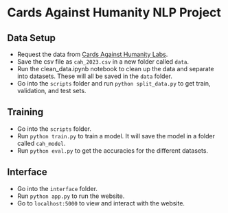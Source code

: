 # Cards Against Humanity NLP Project

## Data Setup
- Request the data from [Cards Against Humanity Labs](https://lab.cardsagainsthumanity.com/).
- Save the csv file as `cah_2023.csv` in a new folder called `data`.
- Run the clean_data.ipynb notebook to clean up the data and separate into datasets. These will all be saved in the `data` folder.
- Go into the `scripts` folder and run `python split_data.py` to get train, validation, and test sets.

## Training
- Go into the `scripts` folder.
- Run `python train.py` to train a model. It will save the model in a folder called `cah_model`.
- Run `python eval.py` to get the accuracies for the different datasets.

## Interface
- Go into the `interface` folder.
- Run `python app.py` to run the website.
- Go to `localhost:5000` to view and interact with the website.
